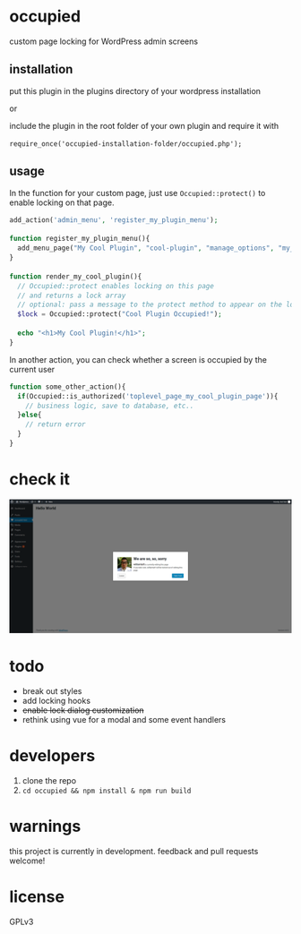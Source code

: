 occupied
=========

custom page locking for WordPress admin screens

## installation

put this plugin in the plugins directory of your wordpress installation

or

include the plugin in the root folder of your own plugin and require it with 

`require_once('occupied-installation-folder/occupied.php');`

## usage

In the function for your custom page, just use `Occupied::protect()` to enable locking on that page.

```php 
add_action('admin_menu', 'register_my_plugin_menu');

function register_my_plugin_menu(){
  add_menu_page("My Cool Plugin", "cool-plugin", "manage_options", "my_cool_plugin_page", "render_my_cool_plugin", "dashicons-heart", 7);
}

function render_my_cool_plugin(){
  // Occupied::protect enables locking on this page
  // and returns a lock array
  // optional: pass a message to the protect method to appear on the lock modal.
  $lock = Occupied::protect("Cool Plugin Occupied!");

  echo "<h1>My Cool Plugin!</h1>";
}
```
In another action, you can check whether a screen is occupied by the current user

```php
function some_other_action(){
  if(Occupied::is_authorized('toplevel_page_my_cool_plugin_page')){
    // business logic, save to database, etc..
  }else{
    // return error
  }
}
```
check it
========= 

![](screenshots/occupied_screenshot.png?raw=true "screenshot")

todo
=====

* break out styles
* add locking hooks 
* ~~enable lock dialog customization~~
* rethink using vue for a modal and some event handlers

developers
===========

1. clone the repo
2. `cd occupied && npm install & npm run build`

warnings
==========

this project is currently in development.
feedback and pull requests welcome!

license
========

GPLv3


